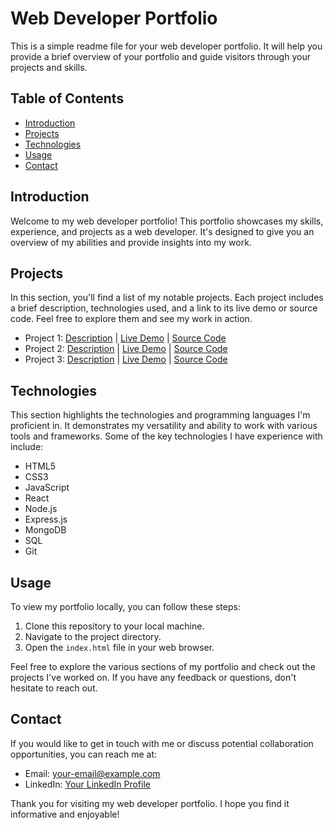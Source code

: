 # Web Developer Portfolio

This is a simple readme file for your web developer portfolio. It will help you provide a brief overview of your portfolio and guide visitors through your projects and skills.

## Table of Contents
- [Introduction](#introduction)
- [Projects](#projects)
- [Technologies](#technologies)
- [Usage](#usage)
- [Contact](#contact)

## Introduction
Welcome to my web developer portfolio! This portfolio showcases my skills, experience, and projects as a web developer. It's designed to give you an overview of my abilities and provide insights into my work.

## Projects
In this section, you'll find a list of my notable projects. Each project includes a brief description, technologies used, and a link to its live demo or source code. Feel free to explore them and see my work in action.

- Project 1: [Description](link-to-project-1) | [Live Demo](link-to-demo-1) | [Source Code](link-to-source-1)
- Project 2: [Description](link-to-project-2) | [Live Demo](link-to-demo-2) | [Source Code](link-to-source-2)
- Project 3: [Description](link-to-project-3) | [Live Demo](link-to-demo-3) | [Source Code](link-to-source-3)

## Technologies
This section highlights the technologies and programming languages I'm proficient in. It demonstrates my versatility and ability to work with various tools and frameworks. Some of the key technologies I have experience with include:

- HTML5
- CSS3
- JavaScript
- React
- Node.js
- Express.js
- MongoDB
- SQL
- Git

## Usage
To view my portfolio locally, you can follow these steps:

1. Clone this repository to your local machine.
2. Navigate to the project directory.
3. Open the `index.html` file in your web browser.

Feel free to explore the various sections of my portfolio and check out the projects I've worked on. If you have any feedback or questions, don't hesitate to reach out.

## Contact
If you would like to get in touch with me or discuss potential collaboration opportunities, you can reach me at:

- Email: [your-email@example.com](mailto:your-email@example.com)
- LinkedIn: [Your LinkedIn Profile](https://www.linkedin.com/in/your-profile)

Thank you for visiting my web developer portfolio. I hope you find it informative and enjoyable!
